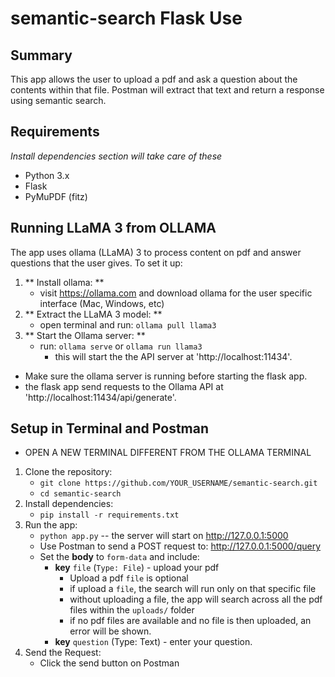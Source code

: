 # semantic-search Flask Use

## Summary
This app allows the user to upload a pdf and ask a question about the contents within that file. Postman will extract that text and return a response using semantic search.

## Requirements 
_Install dependencies section will take care of these_
- Python 3.x
- Flask
- PyMuPDF (fitz)

## Running LLaMA 3 from OLLAMA
The app uses ollama (LLaMA) 3 to process content on pdf and answer questions that the user gives. To set it up:
1. ** Install ollama: **
   - visit https://ollama.com and download ollama for the user specific interface (Mac, Windows, etc)
2. ** Extract the LLaMA 3 model: **
   - open terminal and run:
     ```ollama pull llama3```
3. ** Start the Ollama server: **
   - run: ```ollama serve``` or ```ollama run llama3```
     - this will start the the API server at 'http://localhost:11434'.

- Make sure the ollama server is running before starting the flask app.
- the flask app send requests to the Ollama API at 'http://localhost:11434/api/generate'.
  

## Setup in Terminal and Postman
- OPEN A NEW TERMINAL DIFFERENT FROM THE OLLAMA TERMINAL
1. Clone the repository:
   - ```git clone https://github.com/YOUR_USERNAME/semantic-search.git```
   - ```cd semantic-search```
2. Install dependencies:
   - ```pip install -r requirements.txt```
3. Run the app:
   - ```python app.py``` -- the server will start on http://127.0.0.1:5000
   - Use Postman to send a POST request to: http://127.0.0.1:5000/query
   - Set the **body** to ```form-data``` and include:
     - **key** ```file``` (```Type: File```) - upload your pdf
       - Upload a pdf ```file``` is optional
       - if upload a ```file```, the search will run only on that specific file
       - without uploading a file, the app will search across all the pdf files within the ```uploads/``` folder
       - if no pdf files are available and no file is then uploaded, an error will be shown.
     - **key** ```question``` (Type: Text) - enter your question.
4. Send the Request:
   - Click the send button on Postman 
